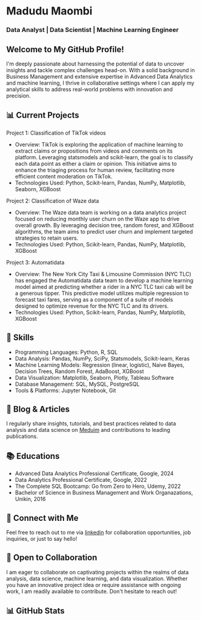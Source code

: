 # Madudu Maombi
### Data Analyst | Data Scientist | Machine Learning Engineer
## Welcome to My GitHub Profile!
I'm deeply passionate about harnessing the potential of data to uncover insights and tackle complex challenges head-on. With a solid background in Business Management and extensive expertise in Advanced Data Analytics and machine learning, I thrive in collaborative settings where I can apply my analytical skills to address real-world problems with innovation and precision.

## 📊 Current Projects
Project 1: Classification of TikTok videos
- Overview: TikTok is exploring the application of machine learning to extract claims or propositions from videos and comments on its platform. Leveraging statsmodels and scikit-learn, the goal is to classify each data point as either a claim or opinion. This initiative aims to enhance the triaging process for human review, facilitating more efficient content moderation on TikTok.
- Technologies Used: Python, Scikit-learn, Pandas, NumPy, Matplotlib, Seaborn, XGBoost
  
Project 2: Classification of Waze data
- Overview: The Waze data team is working on a data analytics project focused on reducing monthly user churn on the Waze app to drive overall growth. By leveraging decision tree, random forest, and XGBoost algorithms, the team aims to predict user churn and implement targeted strategies to retain users. 
- Technologies Used: Python, Scikit-learn, Pandas, NumPy, Matplotlib, XGBoost

Project 3: Automatidata
- Overview: The New York City Taxi & Limousine Commission (NYC TLC) has engaged the Automatidata data team to develop a machine learning model aimed at predicting whether a rider in a NYC TLC taxi cab will be a generous tipper. This predictive model utilizes multiple regression to forecast taxi fares, serving as a component of a suite of models designed to optimize revenue for the NYC TLC and its drivers.  
- Technologies Used: Python, Scikit-learn, Pandas, NumPy, Matplotlib, XGBoost
  
## 🌱 Skills
- Programming Languages: Python, R, SQL
- Data Analysis: Pandas, NumPy, SciPy, Statsmodels, Scikit-learn, Keras
- Machine Learning Models: Regression (linear, logistic), Naive Bayes, Decision Trees, Random Forest, AdaBoost, XGBoost
- Data Visualization: Matplotlib, Seaborn, Plotly, Tableau Software
- Database Management: SQL, MySQL, PostgreSQL
- Tools & Platforms: Jupyter Notebook, Git

## 📝 Blog & Articles
I regularly share insights, tutorials, and best practices related to data analysis and data science on [Meduim](https://medium.com/@maombimadudu/about) and contributions to leading publications.

## 📚 Educations
- Advanced Data Analytics Professional Certificate, Google, 2024
- Data Analytics Professional Certificate, Google, 2022
- The Complete SQL Bootcamp: Go from Zero to Hero, Udemy, 2022
- Bachelor of Science in Business Management and Work Organazations, Unikin, 2016

## 💬 Connect with Me
Feel free to reach out to me via [linkedin](https://www.linkedin.com/in/madudu-maombi-madudu/) for collaboration opportunities, job inquiries, or just to say hello!

## 🤝 Open to Collaboration
I am eager to collaborate on captivating projects within the realms of data analysis, data science, machine learning, and data visualization. 
Whether you have an innovative project idea or require assistance with ongoing work, I am readily available to contribute. 
Don't hesitate to reach out!

## 📊 GitHub Stats


